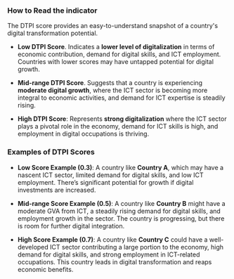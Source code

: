 ### How to Read the indicator

The DTPI score provides an easy-to-understand snapshot of a country's digital transformation potential.

- **Low DTPI Score**. Indicates a **lower level of digitalization** in terms of economic contribution, demand for digital skills, and ICT employment. Countries with lower scores may have untapped potential for digital growth.
  
- **Mid-range DTPI Score**. Suggests that a country is experiencing **moderate digital growth**, where the ICT sector is becoming more integral to economic activities, and demand for ICT expertise is steadily rising.

- **High DTPI Score**: Represents **strong digitalization** where the ICT sector plays a pivotal role in the economy, demand for ICT skills is high, and employment in digital occupations is thriving.

### Examples of DTPI Scores

- **Low Score Example (0.3)**: A country like **Country A**, which may have a nascent ICT sector, limited demand for digital skills, and low ICT employment. There’s significant potential for growth if digital investments are increased.

- **Mid-range Score Example (0.5)**: A country like **Country B** might have a moderate GVA from ICT, a steadily rising demand for digital skills, and employment growth in the sector. The country is progressing, but there is room for further digital integration.

- **High Score Example (0.7)**: A country like **Country C** could have a well-developed ICT sector contributing a large portion to the economy, high demand for digital skills, and strong employment in ICT-related occupations. This country leads in digital transformation and reaps economic benefits.
